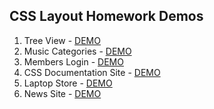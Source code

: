 ## CSS Layout Homework Demos
1. Tree View - [DEMO](https://cdn.rawgit.com/DanielaPopova/TelerikAcademy_Homeworks/a70d4514/CSS/CSS-Layout/Problem01-TreeView/TreeView.html)
2. Music Categories - [DEMO](https://cdn.rawgit.com/DanielaPopova/TelerikAcademy_Homeworks/d1874c71/CSS/CSS-Layout/Problem02-MusicCategories/MusicCategories.html)
3. Members Login - [DEMO](https://cdn.rawgit.com/DanielaPopova/TelerikAcademy_Homeworks/d1874c71/CSS/CSS-Layout/Problem03-MembersLogin/MembersLogin.html)
4. CSS Documentation Site - [DEMO](https://cdn.rawgit.com/DanielaPopova/TelerikAcademy_Homeworks/d1874c71/CSS/CSS-Layout/Problem04_CSSDocumentationSite/CSSDocumentationSite.html)
5. Laptop Store - [DEMO](https://cdn.rawgit.com/DanielaPopova/TelerikAcademy_Homeworks/d1874c71/CSS/CSS-Layout/Problem05_LaptopStore/LaptopStore.html)
6. News Site - [DEMO](https://cdn.rawgit.com/DanielaPopova/TelerikAcademy_Homeworks/d1874c71/CSS/CSS-Layout/Problem06_NewsSite/NewsSite.html)